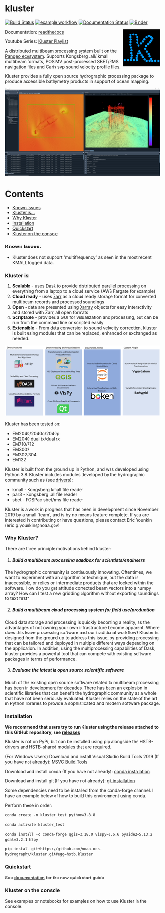 # kluster 

[![Build Status](https://travis-ci.com/noaa-ocs-hydrography/kluster.svg?branch=master)](https://travis-ci.com/noaa-ocs-hydrography/kluster)
[![example workflow](https://github.com/noaa-ocs-hydrography/kluster/workflows/build-and-test/badge.svg)](https://github.com/noaa-ocs-hydrography/kluster/actions)
[![Documentation Status](https://readthedocs.org/projects/kluster/badge/?version=latest)](https://kluster.readthedocs.io/en/latest/?badge=latest)
[![Binder](https://binder.pangeo.io/badge_logo.svg)](https://binder.pangeo.io/v2/gh/noaa-ocs-hydrography/kluster/master)

<img src="./HSTB/kluster/images/kluster_img.png" align="right" alt="Kluster Logo" width="120" height="120">


Documentation: [readthedocs](https://kluster.readthedocs.io/en/latest/) 

Youtube Series: [Kluster Playlist](https://www.youtube.com/playlist?list=PLrjCvP_J9AA_memBs2ZyKXGHG1AMx0GWx)

A distributed multibeam processing system built on the [Pangeo ecosystem](https://pangeo.io/). Supports Kongsberg .all/.kmall multibeam formats, POS MV post-processed SBET/RMS navigation files and Caris svp sound velocity profile files.

Kluster provides a fully open source hydrographic processing package to produce accessible bathymetry products in support of ocean mapping.

![Kluster](./docs/readme/overview.png)

Contents
========
 * [Known Issues](#known-issues) 
 * [Kluster is...](#kluster-is)
 * [Why Kluster](#why-kluster)
 * [Installation](#installation)
 * [Quickstart](#quickstart)
 * [Kluster on the console](#kluster-on-the-console)

### Known Issues:
 - Kluster does not support 'multifrequency' as seen in the most recent KMALL logged data.
  
### Kluster is:

1. **Scalable** - uses [Dask](https://dask.org/) to provide distributed parallel processing on everything from a laptop to a cloud service (AWS Fargate for example)
2. **Cloud ready** - uses [Zarr](https://zarr.readthedocs.io/en/stable/) as a cloud ready storage format for converted multibeam records and processed soundings
3. **Open** - data are presented using [Xarray](http://xarray.pydata.org/en/stable/) objects for easy interactivity and stored with Zarr, all open formats
4. **Scriptable** - provides a GUI for visualization and processing, but can be run from the command line or scripted easily
5. **Extensible** - From data conversion to sound velocity correction, kluster is built using modules that can be replaced, enhanced or exchanged as needed.

![Kluster](./docs/readme/environment.png)

Kluster has been tested on:

- EM2040/2040c/2040p
- EM2040 dual tx/dual rx
- EM710/712
- EM3002
- EM302/304
- EM122

Kluster is built from the ground up in Python, and was developed using Python 3.8.  Kluster includes modules developed by the hydrographic community such as (see [drivers](https://github.com/noaa-ocs-hydrography/drivers)):

- kmall - Kongsberg kmall file reader
- par3 - Kongsberg .all file reader
- sbet - POSPac sbet/rms file reader

Kluster is a work in progress that has been in development since November 2019 by a small 'team', and is by no means feature complete.  If you are interested in contributing or have questions, please contact Eric Younkin (eric.g.younkin@noaa.gov)

### Why Kluster?

There are three principle motivations behind kluster:

1. ##### Build a multibeam processing sandbox for scientists/engineers

The hydrographic community is continuously innovating.  Oftentimes, we want to experiment with an algorithm or technique, but the data is inaccessible, or relies on intermediate products that are locked within the software.  How do you get attitude corrected beam vectors into a numpy array?  How can I test a new gridding algorithm without exporting soundings to text first?

2. ##### Build a multibeam cloud processing system for field use/production

Cloud data storage and processing is quickly becoming a reality, as the advantages of not owning your own infrastructure become apparent.  Where does this leave processing software and our traditional workflow?  Kluster is designed from the ground up to address this issue, by providing processing that can be tailored and deployed in multiple different ways depending on the application.  In addition, using the multiprocessing capabilities of Dask, kluster provides a powerful tool that can compete with existing software packages in terms of performance.

3. ##### Evaluate the latest in open source scientific software

Much of the existing open source software related to multibeam processing has been in development for decades.  There has been an explosion in scientific libraries that can benefit the hydrographic community as a whole that have not been seriously evaluated.  Kluster relies on the state of the art in Python libraries to provide a sophisticated and modern software package.

### Installation

**We recommend that users try to run Kluster using the release attached to this GitHub repository, see [releases](https://github.com/noaa-ocs-hydrography/kluster/releases)**

Kluster is not on PyPi, but can be installed using pip alongside the HSTB-drivers and HSTB-shared modules that are required.

(For Windows Users) Download and install Visual Studio Build Tools 2019 (If you have not already): [MSVC Build Tools](https://visualstudio.microsoft.com/visual-cpp-build-tools/)

Download and install conda (If you have not already): [conda installation](https://docs.conda.io/projects/conda/en/latest/user-guide/install/)

Download and install git (If you have not already): [git installation](https://git-scm.com/book/en/v2/Getting-Started-Installing-Git)

Some dependencies need to be installed from the conda-forge channel.  I have an example below of how to build this environment using conda.

Perform these in order:

`conda create -n kluster_test python=3.8.8 `

`conda activate kluster_test `

`conda install -c conda-forge qgis=3.18.0 vispy=0.6.6 pyside2=5.13.2 gdal=3.2.1 h5py `

`pip install git+https://github.com/noaa-ocs-hydrography/kluster.git#egg=hstb.kluster `

### Quickstart

See [documentation](https://kluster.readthedocs.io/en/latest/quickstart/index.html)  for the new quick start guide

### Kluster on the console

See examples or notebooks for examples on how to use Kluster in the console.